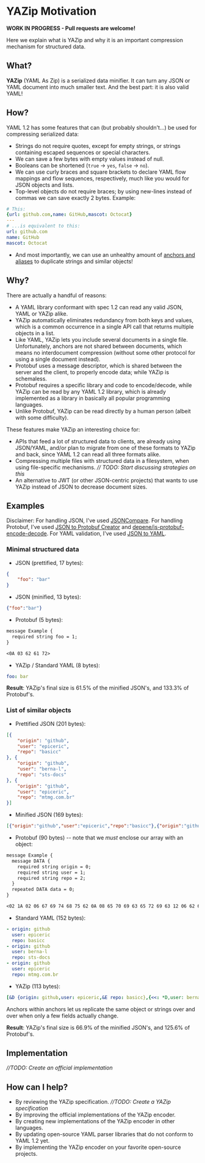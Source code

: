 # YAZip Motivation

__WORK IN PROGRESS - Pull requests are welcome!__

Here we explain what is YAZip and why it is an important compression mechanism for structured data.

## What?

__YAZip__ (YAML As Zip) is a serialized data minifier. It can turn any JSON or YAML document into much smaller text. And the best part: it is also valid YAML!

## How?

YAML 1.2 has some features that can (but probably shouldn't...) be used for compressing serialized data:

- Strings do not require quotes, except for empty strings, or strings containing escaped sequences or special characters.
- We can save a few bytes with empty values instead of null.
- Booleans can be shortened (`true` -> `yes`, `false` -> `no`).
- We can use curly braces and square brackets to declare YAML flow mappings and flow sequences, respectively, much like you would for JSON objects and lists.
- Top-level objects do not require braces; by using new-lines instead of commas we can save exactly 2 bytes. Example:

```yaml
# This:
{url: github.com,name: GitHub,mascot: Octocat}
---
# ...is equivalent to this:
url: github.com
name: GitHub
mascot: Octocat
```
- And most importantly, we can use an unhealthy amount of [anchors and aliases](https://yaml.org/spec/1.2/spec.html#id2760395) to duplicate strings and similar objects!

## Why?

There are actually a handful of reasons:

- A YAML library conformant with spec 1.2 can read any valid JSON, YAML or YAZip alike.
- YAZip automatically eliminates redundancy from both keys and values, which is a common occurrence in a single API call that returns multiple objects in a list.
- Like YAML, YAZip lets you include several documents in a single file. Unfortunately, anchors are not shared between documents, which means no interdocument compression (without some other protocol for using a single document instead).
- Protobuf uses a message descriptor, which is shared between the server and the client, to properly encode data; while YAZip is schemaless.
- Protobuf requires a specific library and code to encode/decode, while YAZip can be read by any YAML 1.2 library, which is already implemented as a library in basically all popular programming languages.
- Unlike Protobuf, YAZip can be read directly by a human person (albeit with some difficulty).

These features make YAZip an interesting choice for:

- APIs that feed a lot of structured data to clients, are already using JSON/YAML, and/or plan to migrate from one of these formats to YAZip and back, since YAML 1.2 can read all three formats alike.
- Compressing multiple files with structured data in a filesystem, when using file-specific mechanisms. _// TODO: Start discussing strategies on this_
- An alternative to JWT (or other JSON-centric projects) that wants to use YAZip instead of JSON to decrease document sizes.

## Examples

Disclaimer: For handling JSON, I've used [JSONCompare](https://jsoncompare.com/). For handling Protobuf, I've used [JSON to Protobuf Creator](https://www.site24x7.com/tools/json-to-protobuf.html) and [depene/js-protobuf-encode-decode](https://github.com/depene/js-protobuf-encode-decode). For YAML validation, I've used [JSON to YAML](https://www.json2yaml.com/).

### Minimal structured data

- JSON (prettified, 17 bytes):

```json
{
	"foo": "bar"
}
```

- JSON (minified, 13 bytes):

```json
{"foo":"bar"}
```

- Protobuf (5 bytes):

```txt
message Example {
  required string foo = 1;
}

<0A 03 62 61 72>
```

- YAZip / Standard YAML (8 bytes):

```yaml
foo: bar
```

__Result__: YAZip's final size is 61.5% of the minified JSON's, and 133.3% of Protobuf's.

### List of similar objects

- Prettified JSON (201 bytes):

```json
[{
	"origin": "github",
	"user": "epiceric",
	"repo": "basicc"
}, {
	"origin": "github",
	"user": "berna-l",
	"repo": "sts-docs"
}, {
	"origin": "github",
	"user": "epiceric",
	"repo": "mtmg.com.br"
}]
```

- Minified JSON (169 bytes):

```json
[{"origin":"github","user":"epiceric","repo":"basicc"},{"origin":"github","user":"berna-l","repo":"sts-docs"},{"origin":"github","user":"epiceric","repo":"mtmg.com.br"}]
```

- Protobuf (90 bytes) -- note that we _must_ enclose our array with an object:

```txt
message Example {
  message DATA {
    required string origin = 0;
    required string user = 1;
    required string repo = 2;
  }
  repeated DATA data = 0;
}

<02 1A 02 06 67 69 74 68 75 62 0A 08 65 70 69 63 65 72 69 63 12 06 62 61 73 69 63 63 02 1B 02 06 67 69 74 68 75 62 0A 07 62 65 72 6E 61 2D 6C 12 08 73 74 73 2D 64 6F 63 73 02 1F 02 06 67 69 74 68 75 62 0A 08 65 70 69 63 65 72 69 63 12 0B 6D 74 6D 67 2E 63 6F 6D 2E 62 72>
```

- Standard YAML (152 bytes):

```yaml
- origin: github
  user: epiceric
  repo: basicc
- origin: github
  user: berna-l
  repo: sts-docs
- origin: github
  user: epiceric
  repo: mtmg.com.br
```

- YAZip (113 bytes):

```yaml
[&D {origin: github,user: epiceric,&E repo: basicc},{<<: *D,user: berna-l,*E: sts-docs},{<<: *D,*E: mtmg.com.br}]
```

Anchors within anchors let us replicate the same object or strings over and over when only a few fields actually change.

__Result__: YAZip's final size is 66.9% of the minified JSON's, and 125.6% of Protobuf's.

## Implementation

_//TODO: Create an official implementation_

## How can I help?

- By reviewing the YAZip specification. _//TODO: Create a YAZip specification_
- By improving the official implementations of the YAZip encoder.
- By creating new implementations of the YAZip encoder in other languages.
- By updating open-source YAML parser libraries that do not conform to YAML 1.2 yet.
- By implementing the YAZip encoder on your favorite open-source projects.
